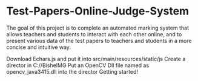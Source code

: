 # Test-Papers-Online-Judge-System
The goal of this project is to complete an automated marking system that allows teachers and students to interact with each other online, and to present various data of the test papers to teachers and students in a more concise and intuitive way.


Download Echars.js and put it into src/main/resources/static/js
Create a director in C://BisheIMG
Put an OpenCV Dll file named as opencv_java3415.dll into the director
Getting started!
